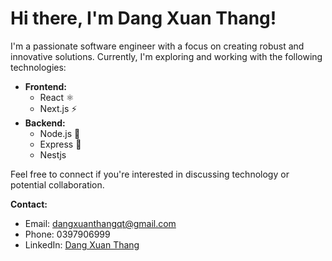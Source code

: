 # Hi there, I'm Dang Xuan Thang!

I'm a passionate software engineer with a focus on creating robust and innovative solutions. Currently, I'm exploring and working with the following technologies:

- **Frontend:**
  - React ⚛️  
  - Next.js ⚡ 
- **Backend:**
  - Node.js 🌲  
  - Express 🚂
  - Nestjs


Feel free to connect if you're interested in discussing technology or potential collaboration.

**Contact:**
- Email: dangxuanthangqt@gmail.com
- Phone: 0397906999
- LinkedIn: [Dang Xuan Thang](https://www.linkedin.com/in/%C4%91%E1%BA%B7ng-xu%C3%A2n-th%E1%BA%AFng-9321251b0)
